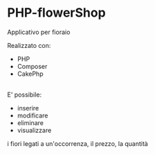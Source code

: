 # PHP-flowerShop

Applicativo per fioraio 

Realizzato con: 
<ul>
<li>PHP</li>
<li>Composer</li>
<li>CakePhp</li>
</ul>
<br>
E' possibile:
<ul>
<li>inserire</li>
<li>modificare</li>
<li>eliminare</li>
<li>visualizzare</li>
</ul>
i fiori legati a un'occorrenza, il prezzo, la quantità
